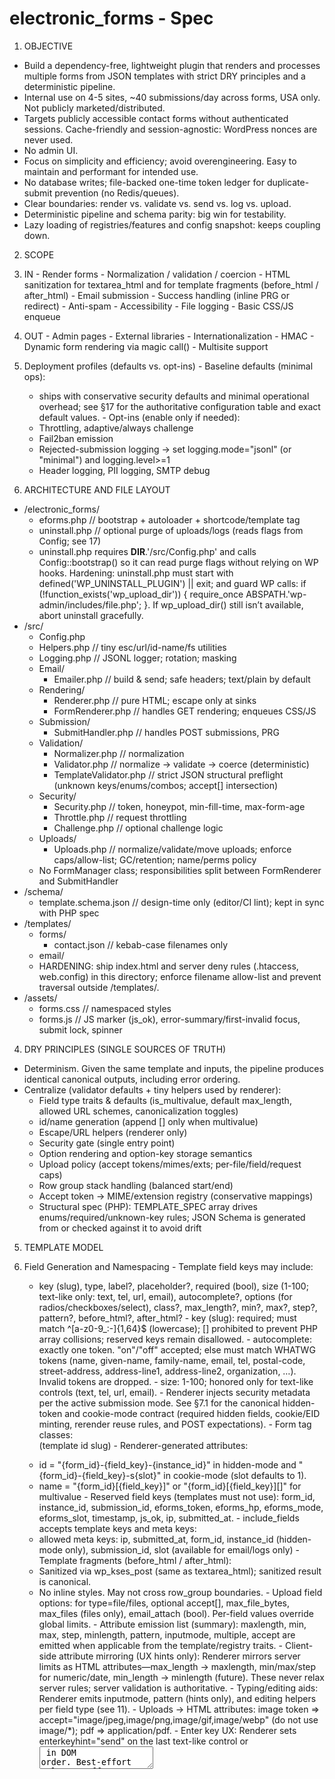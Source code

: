 electronic_forms - Spec
================================================================

1. OBJECTIVE
  - Build a dependency-free, lightweight plugin that renders and processes multiple forms from JSON templates with strict DRY principles and a deterministic pipeline.
  - Internal use on 4-5 sites, ~40 submissions/day across forms, USA only. Not publicly marketed/distributed.
  - Targets publicly accessible contact forms without authenticated sessions. Cache-friendly and session-agnostic: WordPress nonces are never used.
  - No admin UI.
  - Focus on simplicity and efficiency; avoid overengineering. Easy to maintain and performant for intended use.
  - No database writes; file-backed one-time token ledger for duplicate-submit prevention (no Redis/queues).
  - Clear boundaries: render vs. validate vs. send vs. log vs. upload.
  - Deterministic pipeline and schema parity: big win for testability.
  - Lazy loading of registries/features and config snapshot: keeps coupling down.

2. SCOPE
  1. IN
    - Render forms
    - Normalization / validation / coercion
    - HTML sanitization for textarea_html and for template fragments (before_html / after_html)
    - Email submission
    - Success handling (inline PRG or redirect)
    - Anti-spam
    - Accessibility
    - File logging
    - Basic CSS/JS enqueue
  2. OUT
    - Admin pages
    - External libraries
    - Internationalization
    - HMAC
    - Dynamic form rendering via magic call()
    - Multisite support
  3. Deployment profiles (defaults vs. opt-ins)
    - Baseline defaults (minimal ops):
      - ships with conservative security defaults and minimal operational overhead; see §17 for the authoritative configuration table and exact default values.
    - Opt-ins (enable only if needed):
      - Throttling, adaptive/always challenge
      - Fail2ban emission
      - Rejected-submission logging → set logging.mode="jsonl" (or "minimal") and logging.level>=1
      - Header logging, PII logging, SMTP debug

3. ARCHITECTURE AND FILE LAYOUT
  - /electronic_forms/
    - eforms.php        // bootstrap + autoloader + shortcode/template tag
    - uninstall.php     // optional purge of uploads/logs (reads flags from Config; see 17)
    - uninstall.php requires __DIR__.'/src/Config.php' and calls Config::bootstrap() so it can read purge flags without relying on WP hooks.
      Hardening: uninstall.php must start with defined('WP_UNINSTALL_PLUGIN') || exit; and guard WP calls:
      if (!function_exists('wp_upload_dir')) { require_once ABSPATH.'wp-admin/includes/file.php'; }.
      If wp_upload_dir() still isn’t available, abort uninstall gracefully.
  - /src/
    - Config.php
    - Helpers.php         // tiny esc/url/id-name/fs utilities
    - Logging.php         // JSONL logger; rotation; masking
    - Email/
      - Emailer.php         // build & send; safe headers; text/plain by default
    - Rendering/
      - Renderer.php       // pure HTML; escape only at sinks
      - FormRenderer.php    // handles GET rendering; enqueues CSS/JS
    - Submission/
      - SubmitHandler.php   // handles POST submissions, PRG
    - Validation/
      - Normalizer.php      // normalization
      - Validator.php       // normalize -> validate -> coerce (deterministic)
      - TemplateValidator.php  // strict JSON structural preflight (unknown keys/enums/combos; accept[] intersection)
    - Security/
      - Security.php        // token, honeypot, min-fill-time, max-form-age
      - Throttle.php        // request throttling
      - Challenge.php       // optional challenge logic
    - Uploads/
      - Uploads.php         // normalize/validate/move uploads; enforce caps/allow-list; GC/retention; name/perms policy
    - No FormManager class; responsibilities split between FormRenderer and SubmitHandler
  - /schema/
    - template.schema.json  // design-time only (editor/CI lint); kept in sync with PHP spec
  - /templates/
    - forms/
      - contact.json        // kebab-case filenames only
    - email/
    - HARDENING: ship index.html and server deny rules (.htaccess, web.config) in this directory; enforce filename allow-list and prevent traversal outside /templates/.
  - /assets/
    - forms.css     // namespaced styles
    - forms.js      // JS marker (js_ok), error-summary/first-invalid focus, submit lock, spinner

4. DRY PRINCIPLES (SINGLE SOURCES OF TRUTH)
  - Determinism. Given the same template and inputs, the pipeline produces identical canonical outputs, including error ordering.
  - Centralize (validator defaults + tiny helpers used by renderer):
    - Field type traits & defaults (is_multivalue, default max_length, allowed URL schemes, canonicalization toggles)
    - id/name generation (append [] only when multivalue)
    - Escape/URL helpers (renderer only)
    - Security gate (single entry point)
    - Option rendering and option-key storage semantics
    - Upload policy (accept tokens/mimes/exts; per-file/field/request caps)
    - Row group stack handling (balanced start/end)
    - Accept token -> MIME/extension registry (conservative mappings)
    - Structural spec (PHP): TEMPLATE_SPEC array drives enums/required/unknown-key rules; JSON Schema is generated from or checked against it to avoid drift

5. TEMPLATE MODEL
  1. Field Generation and Namespacing
    - Template field keys may include:
      - key (slug), type, label?, placeholder?, required (bool), size (1-100; text-like only: text, tel, url, email), autocomplete?, options (for radios/checkboxes/select), class?, max_length?, min?, max?, step?, pattern?, before_html?, after_html?
    - key (slug): required; must match ^[a-z0-9_:-]{1,64}$ (lowercase); [] prohibited to prevent PHP array collisions; reserved keys remain disallowed.
    - autocomplete: exactly one token. "on"/"off" accepted; else must match WHATWG tokens (name, given-name, family-name, email, tel, postal-code, street-address, address-line1, address-line2, organization, …). Invalid tokens are dropped.
    - size: 1-100; honored only for text-like controls (text, tel, url, email).
    - Renderer injects security metadata per the active submission mode. See §7.1 for the canonical hidden-token and cookie-mode contract (required hidden fields, cookie/EID minting, rerender reuse rules, and POST expectations).
    - Form tag classes: <form class="eforms-form eforms-form-{form_id}"> (template id slug)
    - Renderer-generated attributes:
      - id = "{form_id}-{field_key}-{instance_id}" in hidden-mode and "{form_id}-{field_key}-s{slot}" in cookie-mode (slot defaults to 1).
      - name = "{form_id}[{field_key}]" or "{form_id}[{field_key}][]" for multivalue
    - Reserved field keys (templates must not use): form_id, instance_id, submission_id, eforms_token, eforms_hp, eforms_mode, eforms_slot, timestamp, js_ok, ip, submitted_at.
    - include_fields accepts template keys and meta keys:
      - allowed meta keys: ip, submitted_at, form_id, instance_id (hidden-mode only), submission_id, slot (available for email/logs only)
    - Template fragments (before_html / after_html):
      - Sanitized via wp_kses_post (same as textarea_html); sanitized result is canonical.
      - No inline styles. May not cross row_group boundaries.
    - Upload field options: for type=file/files, optional accept[], max_file_bytes, max_files (files only), email_attach (bool). Per-field values override global limits.
    - Attribute emission list (summary): maxlength, min, max, step, minlength, pattern, inputmode, multiple, accept are emitted when applicable from the template/registry traits.
    - Client-side attribute mirroring (UX hints only): Renderer mirrors server limits as HTML attributes—max_length -> maxlength, min/max/step for numeric/date, min_length -> minlength (future). These never relax server rules; server validation is authoritative.
    - Typing/editing aids: Renderer emits inputmode, pattern (hints only), and editing helpers per field type (see 11).
    - Uploads -> HTML attributes: image token => accept="image/jpeg,image/png,image/gif,image/webp" (do not use image/*); pdf => application/pdf.
    - Enter key UX: Renderer sets enterkeyhint="send" on the last text-like control or <textarea> in DOM order. Best-effort only; no effect on validation/submission flow. The required attribute is driven strictly by template required: true|false.

  2. Row Groups (Structured Wrappers)
    - pseudo-field: type=row_group with { mode:"start"|"end", tag:"div"|"section" (default div), class:"..." }
    - no key; no data; supports nesting
    - renderer adds a base wrapper class (e.g., "eforms-row") to each row_group element.
    - Dangling opens auto-closed at form end to keep DOM valid; emit one _global config error EFORMS_ERR_ROW_GROUP_UNBALANCED. A stray "end" with an empty stack is ignored and logged.
    - row_group pseudo-fields do not count toward validation.max_fields_per_form.
    - Row-group objects must omit key and allow only {type, mode, tag, class}; enforce additionalProperties:false.
    - Mis-balance reporting: if the row_group stack is mis-balanced at form end, emit a single _global config error (do not duplicate per-field errors).

  3. Template JSON
    - Location: /templates/forms/
    - Filename allow-list: /^[a-z0-9-]+\.json$/
    - Design-time schema pointer (optional but recommended): use a stable web URL to the schema in your repo (e.g., "${SCHEMA_URL}/template.schema.json") or a local absolute path. Avoid hard-coded /wp-content/plugins/... paths.
    - Minimal shape:
      - id (slug), version (string), title (string)
      - success { mode:"inline"|"redirect", redirect_url?, message? }
      - email { to, subject, email_template ("foo" -> templates/email/foo.*), include_fields[], display_format_tel? }
        - display_format_tel enum: "xxx-xxx-xxxx" (default), "(xxx) xxx-xxxx", "xxx.xxx.xxxx" (any other value falls back to default at runtime)
      - fields[] of field objects (see 5.1)
      - submit_button_text (string)
      - rules[] of bounded JSON rules (see 10)

  4. Options Shape
    - options = [{ key, label, disabled? }, ...]
    - stored value = option key; label is for rendering only
    - Validation rule: if options[i].disabled === true, that option key may not be submitted; selecting it is a validation error.

  5. Versioning & Cache Keys
    - prefer explicit version; fallback to filemtime()

  6. Validation (Design-time vs Runtime)
    - Runtime in PHP, 2 phases:
      - (0) Structural preflight by TemplateValidator
      - (1) Normalize -> Validate -> Coerce by Validator
    - /schema/template.schema.json is CI/docs only; ensure parity with TEMPLATE_SPEC
    - If JSON is malformed or missing keys, fail gracefully with a clear "Form configuration error" (no white-screen).
    - Unknown rule values are rejected by the PHP validator.
    - For file/files: accept[] ∩ global allow-list must be non-empty; else EFORMS_ERR_ACCEPT_EMPTY.
    - CI MUST validate /templates/forms/*.json against /schema/template.schema.json and assert parity with the PHP TEMPLATE_SPEC.
    - Enforce email.display_format_tel enum; unknown values are dropped at runtime but flagged in preflight.

  7. TemplateContext (internal)
    - TemplateValidator returns a normalized TemplateContext consumed by Renderer, Validator, and Security.
    - Keys include: has_uploads (bool), descriptors[] (resolved field descriptors), version, id, email, success, rules, fields (normalized copies), max_input_vars_estimate (advisory).
    - Type Descriptors & Handler Resolution
      - TEMPLATE_SPEC provides type descriptors. Each descriptor bundles:
        {
          type: string,
          is_multivalue: bool,
          html: { tag:"input|textarea|select", type?, multiple?, inputmode?, pattern?, attrs_mirror:[...] },
          validate: { required?, pattern?, range?, canonicalize? },
          handlers: {
            validator_id: string,   // e.g., "email"
            normalizer_id: string,  // e.g., "email"
            renderer_id: string     // e.g., "email"
          },
          constants: { ... },       // per-type constants mirrored to DOM (e.g., spellcheck=false)
          alias_of?: string         // explicit alias target type name when applicable
        }
      - Handler IDs are short tokens scoped to each registry (e.g., "email", "text"). IDs are resolved to callables once during preflight via per-class private registries (see §6).
      - Resolution is fail-fast: unknown IDs throw a deterministic RuntimeException including {type, id, registry, spec_path}. CI surfaces exact descriptor failures.
      - Alias hygiene: when alias_of is present, assert the alias shares handler IDs with its target; traits may differ. CI enforces alias invariants.

    - Resolved-descriptor cache (per request)
      - For each field (template key + type), precompute a resolved descriptor:
        {
          key, type, is_multivalue,
          name_tpl: "{form_id}[{key}]" | "{form_id}[{key}][]",
          id_prefix: "{form_id}-{key}-",
          html, validate, constants,
          attr_mirror: [...],
          handlers: { v: callable, n: callable, r: callable }
        }
      - Treat resolved descriptors as immutable after preflight and reuse in both Renderer and Validator (no re-merge on POST). Zero string lookups in hot paths; perfect determinism.

6. CENTRAL REGISTRIES (INTERNAL ONLY)
  - Static registries (no public filters): field_types, validators, normalizers/coercers, renderers.
  - Registries are private to each owning class and exposed only through resolve() helpers.
    - Example:
      - Validator: private const HANDLERS = ['email' => [self::class,'validateEmail'], ...]
      - Normalizer: private const HANDLERS = ['scalar' => [self::class,'normalizeScalar'], ...]
      - Renderer: private const HANDLERS = ['text' => [self::class,'emitInput'], 'textarea' => [...], ...]
      - public static function resolve(string $id): callable { if (!isset(self::HANDLERS[$id])) throw RuntimeException(...); return self::HANDLERS[$id]; }
  - Uploads registry settings: token->mime/ext expansions; image sanity; caps
  - Accept token map (canonical, conservative). For v1 parity, only tokens are image and pdf; do not add unless explicitly required.
  - Upload registry loads on demand when a template with file/files is rendered or posted.
  - Structural registry (TEMPLATE_SPEC) defines allowed keys, required combos, enums (implements additionalProperties:false).
  - Escaping map (per sink) to be used consistently:
    - HTML text -> esc_html
    - HTML attribute -> esc_attr
    - Textarea -> esc_textarea
    - URL (render) -> esc_url
    - URL (storage/transport) -> esc_url_raw
    - JSON/logs -> wp_json_encode
  - Challenge and Throttle modules are loaded only when needed. Initialize the challenge module when (a) challenge.mode != "off", or (b) security.cookie_missing_policy == "challenge", or (c) a POST sets Security::token_validate().require_challenge === true. No classes, hooks, or assets are registered otherwise.

7. SECURITY
  1. Submission Protection for Public Forms (hidden vs cookie)
    - Mode selection stays server-owned: `[eform id=\"slug\" cacheable=\"false\"]` (default) renders in hidden-token mode; `cacheable=\"true\"` renders in cookie mode. All markup carries `eforms_mode`, and the renderer never gives the client a way to pick its own mode.
    - Canonical pipeline (render → persist → POST → rerender) shared by renderer, submit handler, and QA:
      1. **Render (GET)**
         - Both modes inject `form_id`, `eforms_mode`, the fixed honeypot `eforms_hp`, and the static hidden `js_ok`. Responses include CSS/JS enqueueing decisions and caching headers per §19.
         - Hidden-mode additionally emits a CSPRNG `instance_id` (16–24 bytes → base64url → `^[A-Za-z0-9_-]{22,32}$`), a `timestamp` snapshot, and `<input type=\"hidden\" name=\"eforms_token\" value=\"…\">` where the raw UUID matches `/^[0-9a-f]{8}-(?:[0-9a-f]{4}-){3}[0-9a-f]{12}$/i/`. The renderer persists that raw token server-side and must reuse the exact `{token, instance_id, timestamp}` trio on every error rerender until a new token is minted. Hidden responses send `Cache-Control: private, no-store`.
         - Cookie-mode renders remain deterministic: they omit `instance_id`, timestamps, and hidden tokens. Multi-instance pages MAY emit a deterministic integer `eforms_slot` (default `1`; slots require a configured allow-list). When slots are configured, each instance emits its own deterministic 1×1 `<img src="/eforms/prime?f={form_id}&s={slot}" aria-hidden="true" alt="" width="1" height="1">` probe; slotless forms continue to send a single `/eforms/prime?f={form_id}` beacon and MUST NOT append `s`. The pixel keeps screen readers from announcing it and layout engines honor the fixed size while `/eforms/prime` returns `204` with `Cache-Control: no-store`. It mints `Set-Cookie: eforms_eid_{form_id}=i-<UUIDv4>; HttpOnly; SameSite=Lax; Path=/; Max-Age=security.token_ttl_seconds; [Secure on HTTPS]` only when the request either lacks a matching cookie or presents one that is expired. When the cookie remains valid, `/eforms/prime` omits `Set-Cookie` and only updates the minted record (unioning the slot into `slots_allowed`). Cookie values must match `/^i-[0-9a-f]{8}-(?:[0-9a-f]{4}-){3}[0-9a-f]{12}$/i/`. Hidden renders (and unknown IDs) still return 204 but without `Set-Cookie`.
      2. **Persisted records (sole authority for mode + freshness)**
         - Hidden-mode GETs create `${uploads.dir}/eforms-private/tokens/{h2}/{sha256(token)}.json` with `{ mode:\"hidden\", form_id:\"…\", issued_at:<ts>, expires:<ts> }`. The filename already contains the SHA-256; no duplicate value is stored in the JSON.
         - Cookie-mode minting via `/eforms/prime` writes `${uploads.dir}/eforms-private/eid_minted/{form_id}/{h2}/{eid}.json` (no colons) holding `{ mode:\"cookie\", form_id:\"…\", eid:\"i-<UUIDv4>\", issued_at:<ts>, expires:<ts>, slots_allowed:[...], slot:null|int }`. `/eforms/prime` persists the provided `s` query parameter as `slot` (null when omitted) and appends it to `slots_allowed` idempotently (skip the push when `slot` is null). Slotless deployments MUST NOT emit an `s` parameter so the minted record stays `{ slot:null, slots_allowed:[] }`. CI enforces `expires - issued_at == security.token_ttl_seconds` for the minted JSON payload.
         - Sanity regexes (`/^[0-9a-f]{8}-(?:[0-9a-f]{4}-){3}[0-9a-f]{12}$/i/` for hidden tokens, `/^i-[0-9a-f]{8}-(?:[0-9a-f]{4}-){3}[0-9a-f]{12}$/i/` for cookie EIDs) run before disk access to weed out obvious forgeries but never determine the mode. SubmitHandler always loads the persisted record before any ledger I/O; missing/expired/mismatched records trigger `EFORMS_ERR_TOKEN`.
      3. **POST `/eforms/submit`**
        - HTTP contract: Requests MUST use HTTP POST with `Content-Type: application/x-www-form-urlencoded` (any charset) or `multipart/form-data` only. Other methods receive 405 and other media types receive 415; payload caps remain governed by §7.5.
         - After the CSRF/origin gate (§7.4) and method/type checks (§7.5), hidden-mode POSTs must supply `eforms_token` matching the hidden regex. The handler hashes it, loads the hidden record, enforces `{mode:\"hidden\", form_id}` parity, and applies the TTL. Missing/invalid tokens obey `security.submission_token.required` (true → hard fail; false → soft signal) and cookies are ignored.
         - Cookie-mode POSTs omit `eforms_token` and instead read `eforms_eid_{form_id}`. The cookie must match the EID regex before the minted record is consulted. The record must still say `{mode:\"cookie\"}` with the same `{form_id, eid}` and be unexpired; absent cookies route through `security.cookie_missing_policy` (`off`/`soft`/`hard`/`challenge`). Posting a hidden token when the record says cookie (or vice versa) is treated as tampering.
         - Slot enforcement (cookie mode only): parse `eforms_slot` as an integer (default `1`); require it to appear in `security.cookie_mode_slots_allowed` when configured and to match the minted record. Slotless minted records expect `slot:null` with an empty `slots_allowed` and reject any posted slot, whereas bound records require the POSTed slot to appear in `slots_allowed` (and equal the canonical `slot` when present). A mismatch hard-fails with `EFORMS_ERR_TOKEN`. The resulting `submission_id` becomes `${eid}` or `${eid}__slot{slot}` (double underscore keeps filenames Windows-safe).
        - Duplicate suppression uses `${uploads.dir}/eforms-private/ledger/{form_id}/{h2}/{submission_id}.used`. Reserve the sentinel via an exclusive-create call (`fopen('xb')` or equivalent) with 0700 directory / 0600 file perms immediately before side effects (email send, file finalize). Hidden tokens and cookie EIDs (with optional `__slot{n}` suffix) must resolve to colon-free `submission_id` values in both modes to keep filenames portable. Treat `EEXIST` as a duplicate submission; any other filesystem failure while reserving the sentinel also counts as a duplicate and must emit an `EFORMS_LEDGER_IO` log entry for ops review. Honeypot short-circuits burn the same ledger entry.
         - Validation exposes `{ mode:\"hidden\"|\"cookie\", submission_id:\"…\", slot?:int, token_ok:bool, hard_fail:bool, soft_signal:0|1, require_challenge:bool }`. Hidden mode reports the raw token; cookie mode reports the EID (plus slot suffix). Renderer and downstream components (logging, throttling, success tickets) consume this structure.
      4. **Rerender and rotation rules**
         - The mode chosen on the initial render never changes mid-flow. Hidden-mode errors must reuse the original `{token, instance_id, timestamp}`; a new token is minted only after a successful ledger reservation (or when explicitly cleared following fatal errors). Cookie-mode rerenders reuse the minted `{eid, slot}` pair until expiry or success; `/eforms/prime` is the only minting path and no mid-flow rotation occurs.
         - Hard failures present `EFORMS_ERR_TOKEN` (“This form was already submitted or has expired - please reload the page.”). Soft paths retain the same authoritative records so repeated attempts stay deterministic.


  2. Honeypot
    - Runs after CSRF gate; never overrides a CSRF hard fail.
    - Stealth logging: JSONL { code:"EFORMS_ERR_HONEYPOT", severity:"warning", meta:{ stealth:true } }, header X-EForms-Stealth: 1. Do not emit "success" info log.
    - Field: eforms_hp (fixed POST name). Hidden-mode ids incorporate the per-instance suffix; cookie-mode ids are deterministic `"{form_id}-hp-s{slot}"`. Must be empty. Submitted value discarded and never logged.
    - Config: security.honeypot_response: "hard_fail" | "stealth_success" (default stealth_success).
    - Common behavior: treat as spam-certain; short-circuit before validation/coercion/email; delete temp uploads; record throttle signal; attempt ledger reservation to burn the ledger entry for that `submission_id`; no cookie rotation occurs.
    - "stealth_success": mimic success UX (inline PRG cookie + 303, or redirect); do not count as real successes (log stealth:true).
    - "hard_fail": re-render with generic global error (HTTP 200); no field-level hints.

  3. Timing Checks
    - min_fill_time default 4s (soft; configurable). Hidden-mode measures from the original hidden timestamp (reused on re-render). Cookie-mode measures from the minted record’s `issued_at` (prime pixel time) and ignores client timestamps entirely.
    - Max form age:
      - Cookie mode: enforce via minted record `expires`. Expired → treat as missing cookie and apply `security.cookie_missing_policy`.
      - Hidden-mode: posted timestamp is best-effort; over `security.max_form_age_seconds` → +1 soft (never hard on age alone).
    - js_ok flips to "1" on DOM Ready (soft unless `security.js_hard_mode=true`, then HARD FAIL). Cookie-mode markup keeps the field static; only the value toggles via JS.

  4. Headers (Origin policy)
    - Normalize + truncate UA to printable chars; cap length security.ua_maxlen.
    - Origin check: normalize to scheme+host+effective port (80/443 normalized; non-default ports significant). origin_state = same | cross | unknown | missing.
    - Policy (security.origin_mode): off (no signal), soft (default), hard (hard fail on cross/unknown; missing depends on origin_missing_hard).
    - Log only origin_state (no Referrer). Referrer is not consulted.
    - Security::origin_evaluate() returns {state, hard_fail, soft_signal}.
    - Operational guidance: Only enable origin_mode=hard + origin_missing_hard=true after validating your environment (some older agents omit Origin). Provide a tiny WP-CLI smoke test that POSTs without Origin to verify behavior.

  5. POST Size Cap (authoritative)
    - Applies after Type gate:
      - AppCap = security.max_post_bytes
      - IniPost = Helpers::bytes_from_ini(ini_get('post_max_size'))
      - IniUpload = Helpers::bytes_from_ini(ini_get('upload_max_filesize'))
    - RuntimeCap:
      - uploads.enable=false or urlencoded → min(AppCap, IniPost)
      - uploads.enable=true and multipart/form-data → min(AppCap, IniPost, IniUpload)
      - Enforce also uploads.total_request_bytes + per-file/field/max_files caps.
    - Guards:
      - If CONTENT_LENGTH present and > RuntimeCap → early abort with generic message (before reading body).
      - When CONTENT_LENGTH missing/inaccurate, rely on PHP INI limits and post-facto aggregate checks.
      - uploads.enable=false → never factor any uploads.* values into RuntimeCap.
    - Hidden-mode checks:
      - Valid hidden token + matching record → PASS; ledger reservation burns token on first success.
      - Wrong form_id in hidden record or POST payload → HARD FAIL (tampering path).
      - Missing/expired hidden record → HARD FAIL when `security.submission_token.required=true`; SOFT signal when false.
      - Reused hidden token after ledger sentinel exists → HARD FAIL with `EFORMS_ERR_TOKEN`.
    - Cookie-mode checks:
      - Valid minted record + cookie → PASS; ledger burns `eid` (+slot when enabled).
      - Missing minted record for posted `eid` (stale cache) → HARD FAIL.
      - Cookie present but form_id mismatch in record → HARD FAIL.
      - Hidden token posted while minted record says cookie → HARD FAIL (tampering).
      - Slot posted outside allow-list → HARD FAIL on `EFORMS_ERR_TOKEN`.
    - Honeypot checks:
      - Empty honeypot + valid submission → PASS.
      - Honeypot filled with `security.honeypot_response="stealth_success"` → mimic success UX, log stealth=true, burn ledger.
      - Honeypot filled with `security.honeypot_response="hard_fail"` → HARD FAIL with generic error, no success log.
    - Success handshake checks:
      - Valid success ticket + matching cookie → PASS; banner renders once and clears cookie/query.
      - Missing success ticket (cookie only) → suppress banner; log soft signal.
      - Success ticket re-use after verifier burn → HARD FAIL / no banner.
    - Determinism checks:
      - Hidden-mode error rerender reuses original `instance_id`, `timestamp`, and hidden token.
      - Cookie-mode rerender emits identical markup (no new randomness) and reuses the minted `eid` and slot.
      - Renderer id/name attributes stable per descriptor; attr mirror parity holds.
  6. Test/QA Matrix (v4.4 mandatory)
    - Hidden-mode checks:
      - Omit or alter the hidden token with `security.submission_token.required=true` → reject with `EFORMS_ERR_TOKEN` hard fail.
      - Expire or delete the hidden record with `security.submission_token.required=false` → accept submission path but emit a soft signal (no `EFORMS_ERR_TOKEN`).
      - Replay a burned hidden token after ledger reservation exists → hard fail on `EFORMS_ERR_TOKEN`.
    - Cookie-mode checks:
      - Submit with no minted record on disk → hard fail on `EFORMS_ERR_TOKEN`.
      - Present mismatched `form_id`/`eid` metadata or mix in a hidden token → hard fail on `EFORMS_ERR_TOKEN`.
      - Drop the cookie and rely on `security.cookie_missing_policy="soft"` → continue submission flow and log the soft signal; `"hard"` or `"challenge"` must block (hard fail) per policy.
      - Post a slot outside `cookie_mode_slots_allowed` → hard fail on `EFORMS_ERR_TOKEN`.
    - Honeypot checks:
      - Fill `eforms_hp` with `security.honeypot_response="stealth_success"` → mimic success UX, burn the ledger entry, and log `stealth:true` (treated as soft fail for QA).
      - Fill `eforms_hp` with `security.honeypot_response="hard_fail"` → hard fail with the generic global error.
    - Success-ticket checks:
      - Valid ticket + matching cookie → banner renders once, clears state (pass condition).
      - Missing ticket while cookie present → suppress banner and log soft signal.
      - Replay ticket after verifier burns it → hard fail / no banner.
    - Determinism checks:
      - Hidden-mode rerender after validation errors reuses the original `instance_id`, `timestamp`, and hidden token (diff → hard fail).
      - Cookie-mode rerender emits identical markup and reuses the minted `eid` and slot (diff → hard fail).
    - TTL-alignment checks:
      - Minted record JSON stores `expires - issued_at == security.token_ttl_seconds`; drift → hard fail in CI.
      - Hidden record JSON stores `expires - issued_at == security.token_ttl_seconds`; drift → hard fail in CI.
      - Success ticket expiry respects `security.success_ticket_ttl_seconds` and cleans up on expiry; drift → hard fail in CI.

  7. Spam Decision
    - Hard checks first: honeypot_empty and token/Origin hard fails (and hard throttle). Any hard fail stops processing.
    - Soft signals (+1 each unless policy says otherwise): min_fill_ok=false; js_ok!="1" (unless js_hard_mode=true → hard); missing UA; age_ok=false (hidden-token mode advisory); origin_soft_signal; token soft; throttle over-limit soft.
    - cookie_missing_policy='challenge' and verification success clears soft signals (does not override hard failures).
    - Decision: soft_fail_count >= spam.soft_fail_threshold → spam-fail; ==1 → deliver as suspect; ==0 → deliver normal.
    - Accessibility note: js_hard_mode=true blocks non-JS users; keep opt-in.

  8. Redirect Safety
    - wp_safe_redirect; same-origin only (scheme/host/port).

  9. Suspect Handling
    - add headers: X-EForms-Soft-Fails, X-EForms-Suspect; subject tag (configurable)

 10. Throttling (optional; file-based)
    - As previously specified: fixed 60s window, small JSON file, flock; soft over-limit adds +1; hard over-limit = HARD FAIL.
    - Key derivation respects privacy.ip_mode; storage path ${uploads.dir}/throttle/{h2}/{key}.json; GC files >2 days old.

  11. Adaptive challenge (optional; Turnstile preferred)
    - Modes: off | auto (require when soft_fail_count>=1) | always
    - Providers: turnstile | hcaptcha | recaptcha v2. Verify via WP HTTP API (short timeouts). Unconfigured required challenge adds +1 soft and logs EFORMS_CHALLENGE_UNCONFIGURED.
    - Render only on POST re-render when required (or always); never on initial GET unless §7.1 requires challenge.
    - Turnstile → cf-turnstile-response; hCaptcha → h-captcha-response; reCAPTCHA v2 → g-recaptcha-response.

8. VALIDATION & SANITIZATION PIPELINE (DETERMINISTIC)
  0. Structural preflight (stop on error; no field processing)
    - Unknown keys rejected at every level (root/email/success/field/rule).
    - fields[].key must be unique; duplicates → EFORMS_ERR_SCHEMA_DUP_KEY.
    - Enum enforcement (field.type, rule.rule, row_group.mode, row_group.tag).
    - Conditional requirements (redirect mode requires redirect_url; files must have max_files>=1 if present; row_group must omit key).
    - accept[] ∩ global allow-list must be non-empty; else EFORMS_ERR_ACCEPT_EMPTY.
    - Row-group object shape must match spec; mis-shapes → EFORMS_ERR_SCHEMA_OBJECT.
    - Handler resolution: resolve all handler IDs to callables; unknown → deterministic RuntimeException (caught → config error).

  1. Security gate (hard/soft signals; stop on hard failure)

  2. Normalize (lossless)
    - Apply wp_unslash and trim; Helpers::nfc for Unicode NFC (no-op without intl).
    - Flatten $_FILES; shape items as { tmp_name, original_name, size, error, original_name_safe }.
    - Treat UPLOAD_ERR_NO_FILE or empty original_name as "no value".
    - Scalar vs array:
      - Do not reject here. If a single-value field received an array, retain array for Validate to reject deterministically.
    - No rejection allowed in Normalize.

  3. Validate (authoritative; may reject)
    - Check required, length/pattern/range, allow-lists, cross-field rules (see §10).
    - Options: reject when a disabled option key is submitted.
    - Uploads:
      - Enforce per-file, per-field, per-request caps; count cap for files.
      - MIME/ext/finfo agreement required. finfo=false/unknown → reject EFORMS_ERR_UPLOAD_TYPE.
      - application/octet-stream allowed only when finfo and extension agree and accept-token permits.
      - Optional image sanity via getimagesize.
      - No SVG; no macro-enabled Office formats.
      - Reject arrays on single-file fields.
      - Only evaluate fields declared in template; ignore extraneous POST keys but still reject arrays where a scalar is expected.
    - Client validation (when enabled) is advisory; server runs always.

  4. Coerce (post-validate, canonicalization only)
    - Lowercase email domain; NANP canonicalization for tel_us; whitespace collapse when enabled.
    - Defer file moves until global success; move to private dir; perms 0600/0700; stored name hashed; compute sha256.

  5. Use canonical values only (email/logs)

  6. Escape at sinks only (per map in §6)

9. SPECIAL CASE: HTML-BEARING FIELDS
  - textarea_html and template fragments (before_html / after_html)
  - textarea_html: size bound via validation.textarea_html_max_bytes (default 32768 bytes)
  - Sanitize with wp_kses_post; sanitized result is canonical; escape per sink.
  - textarea_html: post-sanitize bound – after wp_kses_post, re-check canonical size; if > max, fail with EFORMS_ERR_HTML_TOO_LARGE (no auto-truncate).

  10. CROSS-FIELD RULES (BOUNDED SET)
    - Supported:
      `target` identifies the field that will receive an error when the rule triggers. The `field` or `fields` entries list the field(s) inspected to determine whether the rule triggers.
      - required_if: { "rule":"required_if", "target":"state", "field":"country", "equals":"US" } (state required when country is US)
      - required_if_any: { "rule":"required_if_any", "target":"discount_code", "fields":["customer_type","membership"], "equals_any":["partner","gold"] } (discount_code required if any field matches)
      - required_unless: { "rule":"required_unless", "target":"email", "field":"phone", "equals":"provided" } (email required unless phone is provided)
      - matches: { "rule":"matches", "target":"confirm_password", "field":"password" } (confirm_password must match password)
      - one_of: { "rule":"one_of", "fields":["email","phone","fax"] } (at least one contact method is required)
      - mutually_exclusive: { "rule":"mutually_exclusive", "fields":["credit_card","paypal"] } (cannot provide both payment methods)
    - Deterministic evaluation order: top-to-bottom
  - additionalProperties:false per rule object
  - Multiple violations reported together

11. BUILT-IN FIELD TYPES (DEFAULTS; US-FOCUSED)
  - Spec::descriptorFor($type) exposes a descriptor for each field type:
    - is_multivalue: bool
    - html { tag:"input|textarea|select", type?, multiple?, inputmode?, pattern?, attrs_mirror:[ maxlength?, minlength?, min?, max?, step? ] }
    - validate { required?, pattern?, range?, canonicalize? }
    - handlers { validator_id, normalizer_id, renderer_id }   // short tokens, e.g., "email"
    - constants { ... }    // e.g., email: spellcheck=false, autocapitalize=off
    - alias_of?  // explicit alias target if applicable
  - name / first_name / last_name: aliases of text; trim internal multiples; default autocomplete accordingly.
  - text: length/charset/regex
  - textarea: length/charset/regex
  - textarea_html: see §9; mirror maxlength/minlength when provided.
  - email: type="email", inputmode="email", spellcheck="false", autocapitalize="off"; mirror maxlength/minlength.
  - url: wp_http_validate_url + allowed schemes (http, https). type="url", spellcheck="false", autocapitalize="off".
  - tel_us: NANP; digits-only canonical 10 digits; optional +1 stripped; no extensions. type="tel", inputmode="tel"; mirror maxlength.
  - tel (generic): freeform; trimmed.
  - number / range: native input types; inputmode="decimal"; mirror min/max/step exactly as validated server-side.
  - select / radio: store option key
  - checkbox: single -> bool; group -> array of keys
  - zip_us: type="text", inputmode="numeric", pattern="\\d{5}" (hint only); always set maxlength=5; server enforces ^\d{5}$.
  - zip (generic): freeform
  - file: single upload. Accept tokens map:
    - image → image/jpeg,image/png,image/gif,image/webp
    - pdf   → application/pdf
  - files: multiple upload with max_files; same explicit lists; email attachment policy unchanged (§14).
  - date: mirror min/max and step when provided.
  - For each field, the HTML attributes emitted (inputmode, pattern, multiple, accept, etc.) must match attr_mirror derived from the resolved descriptor.
  - Resolved descriptor cache per request:
    - Include name_tpl and id_prefix to avoid recomputing; reuse in Renderer + Validator.

12. ACCESSIBILITY (A11Y)
  1. Labels
    - Always render a <label> for each control; if missing, derive Title Case label and mark visually hidden
    - label@for matches control id; control id unique
  2. Required Fields
    - Native controls: use native required only (no aria-required)
    - Custom widgets: aria-required="true"
    - Show a visual indicator (e.g., "*")
  3. Grouped Controls
    - radio/checkbox groups wrapped in <fieldset> with <legend>
    - Error summary links target the fieldset/legend (or first control); use aria-describedby to include error id
  4. Error Summary (top)
    - role="alert" container appears after submit when errors exist; list links to invalid controls; forms.js focuses summary (tabindex="-1") once, then first invalid control
    - Do not use role="alert" on each field; if live updates are needed, use aria-live="polite" or role="status"
  5. Per-field Errors
    - <span id="error-{field_id}" class="eforms-error">...</span>
    - when invalid: aria-invalid="true"; aria-describedby includes error id
  6. Focus Behavior
    - forms.js focuses first invalid after submission
    - Do not set multiple autofocus attributes.
  7. File Inputs
    - follow same patterns as native inputs

13. SUCCESS BEHAVIOR (PRG)
  - inline: PRG (303) to same URL with `eforms_success={form_id}`. Renderer shows success only in the first instance in source order when multiple same-ID instances exist; suppress in subsequent instances.
  - redirect: `wp_safe_redirect(redirect_url, 303)`; no flag on destination. Cookie-mode deployments SHOULD prefer `success.mode="redirect"` pointing at a non-cached endpoint per v4.4 guidance.
  - Fallback UX: when a redirect target is impossible (e.g., static cached page without a non-cached handoff), continue to use inline success on cached pages as the graceful fallback.
  - PRG status: fixed at 303.
  - Caching: do not disable page caching globally. Only vary/bypass for (a) the short-lived success cookie `eforms_s_{form_id}` and (b) requests containing `eforms_*` query args.
  - Success responses MUST send: `Cache-Control: private, no-store, max-age=0` and SHOULD include `Vary: Cookie` scoped to `eforms_s_{form_id}`.
  - Any request containing `eforms_*` query args MUST send: `Cache-Control: private, no-store, max-age=0`.
  - Namespace internal query args with `eforms_*`.
  - `success.message` is treated as plain text and escaped.
  - Anti-spoofing (inline mode only):
    1. On successful POST, create a one-time success ticket `${uploads.dir}/eforms-private/success/{form_id}/{h2}/{submission_id}.json` (short TTL, e.g., 5 minutes) containing `{ form_id, submission_id, issued_at }`. `submission_id` matches the ledger naming scheme (e.g., `eid__slot2` when slots are enabled) so the ticket filenames remain colon-free and Windows-compatible. Set `eforms_s_{form_id}={submission_id}` (`SameSite=Lax`, HttpOnly=false, `Secure` on HTTPS, `Path`=current request path, `Max-Age≈300`).
    2. Redirect with `?eforms_success={form_id}`.
    3. Cached page loads a lightweight verifier that calls `/eforms/success-verify?f={form_id}&s={submission_id}` (`Cache-Control: no-store`). Render the success banner only when both the query flag and verifier response succeed. A successful verifier response MUST immediately invalidate the ticket so any subsequent verify call for the same `{form_id, submission_id}` pair returns false. Then clear the cookie and strip the query parameter. This prevents replaying old cookie/query combinations on cached pages.
  - Inline success MUST NOT rely solely on a bare `eforms_s_{form_id}=1` cookie; always pair it with the ticket verifier to prevent spoofing. Logs and downstream consumers MUST treat `submission_id` values as colon-free strings and rely on the separate `slot` metadata when disambiguating multi-instance submissions.

14. EMAIL DELIVERY
  - DMARC alignment: From: no-reply@{site_domain}
  - From precedence: if email.from_address is a valid same-domain address, use it; otherwise default to no-reply@{site_domain}. Always keep From: on site domain.
  - email.envelope_sender optional (same-domain recommended) → PHPMailer->Sender
  - From domain: parse_url(home_url()).host (lowercase; strip www)
  - default content type: text/plain; HTML emails only if email.html=true
  - subjects/headers: sanitize CR/LF; collapse control chars; truncate Subject/From Name to ≤255 bytes (UTF-8 safe) before assembly. Never accept raw user header input.
  - Reject arrays where a scalar is expected in headers/subject fields.
  - Reply-To from a validated email field (email.reply_to_field).
  - deliverability: recommend SMTP with SPF/DKIM/DMARC
  - template tokens: {{field.key}}, {{submitted_at}}, {{ip}}, {{form_id}}
  - If an upload field key appears in include_fields, render value as comma-separated list of original_name_safe in the email body (attachments separate).
  - attachments: only for fields with email_attach=true; enforce uploads.max_email_bytes and email.upload_max_attachments; summarize overflow in body before send.
  - Enforce size/count before PHPMailer->send() to avoid SMTP 552.
  - Staging safety: email.disable_send; or email.staging_redirect_to (string|array) to override all recipients; add X-EForms-Env: staging; prefix subject [STAGING]. CI should assert production configs do not enable these.
  - optional DKIM via PHPMailer when email.dkim.* set; if incomplete/invalid, proceed without DKIM and log a warning.
  - PHPMailer debug enabled only when email.debug.enable=true and logging.level>=1; capture via Debugoutput; strip CR/LF; redact secrets; redact full emails when logging.pii=false; truncate to email.debug.max_bytes.
  - SMTP Timeout from email.smtp.timeout_seconds; transient failures retry up to email.smtp.max_retries with email.smtp.retry_backoff_seconds backoff.
  - Hooks: register wp_mail_failed (log reason) and phpmailer_init (apply DKIM/debug).
  - email.policy:
    - strict: RFC-compliant parsing; trim; single @; reject otherwise.
    - autocorrect: do strict parsing, then trim/collapse spaces, lowercase domain, normalize common domain typos in display only (.con→.com, .c0m→.com); canonical stays strict; log [corrected] note when applied.
  - display_format_tel tokens: "xxx-xxx-xxxx" (default), "(xxx) xxx-xxxx", "xxx.xxx.xxxx" (affects email display only).

15. LOGGING
  - Mode selects destination; level selects severities; pii/headers select detail; rotation keeps files sane.
  - logging.mode: "jsonl" | "minimal" | "off" (authoritative)
    - jsonl — structured files in ${uploads.dir} with rotation/retention.
    - minimal — compact line per event via error_log(); rotation governed by server.
    - off — no logging (except optional Fail2ban emission).
  - Severity mapping: error (fatal pipeline failures), warning (rejections, validation, challenge timeouts), info (successful sends, token rotations, throttling state changes).
  - logging.level: 0 errors; 1 +warnings; 2 +info (default 0)
  - logging.headers (bool; default false) — if true, log normalized UA/Origin (scheme+host only).
  - logging.pii (bool; default false) — allows full emails/IPs in JSONL only; minimal mode still masks unless explicitly overridden.
  - Rotation/retention for JSONL: dirs 0700, files 0600, rotate when file_max_size exceeded, prune > retention_days. flock() used; note NFS caveats.
  - What to log (all modes, subject to pii/headers):
    - Timestamp (UTC ISO-8601), severity, code, form_id, submission_id, slot? (when provided), request URI (path + only `eforms_*` query), privacy-processed IP, spam signals summary (honeypot, origin_state, soft_fail_count, throttle_state), SMTP failure reason when applicable.
    - Token evaluation mode (meta.mode) when the submission gate runs, to differentiate hidden-token vs cookie flows.
    - Cookie consultation boolean (meta.cookie_consulted): true iff the cookie path was evaluated (cookie-mode); false in hidden-mode. Lets tests assert that cookies were never read when a hidden token was posted.

    - Optional on failure: canonical field names + values only for fields causing rejection when logging.on_failure_canonical=true.
    - Throttle & challenge outcomes at level >=1 (redact provider tokens).
    - At level=2, include a compact descriptor fingerprint for this request: desc_sha1 = sha1(json_encode(resolved descriptors)). Optionally include a compact spam bitset alongside the human list.
  - Minimal mode line format
    - eforms severity=<error|warning|info> code=<EFORMS_*|PHPMailer> form=<form_id> subm=<submission_id> ip=<masked|hash|full|none> uri="<path?eforms_*...>" msg="<short>" meta=<compact JSON>
  - Fail2ban (optional; independent of logging.mode; controlled by logging.fail2ban.*)
    - Emit single-line: eforms[f2b] ts=<unix> code=<EFORMS_ERR_*> ip=<resolved_client_ip> form=<form_id>
    - Uses resolved client IP per §16 (ignores privacy.ip_mode). Rotation/retention similar to JSONL when target=file.
  - Implementation notes:
    - Initialize JSONL/minimal logger only when logging.mode!='off'. Fail2ban emission is independent.

16. PRIVACY AND IP HANDLING
  - privacy.ip_mode = none | masked | hash | full (default masked)
    - masked: IPv4 last octet(s) redacted; IPv6 last 80 bits zeroed (compressed)
    - hash: sha256(ip + optional salt); store hash only
    - full: store/display IP as-is
    - logs and emails honor this setting for IP presentation
    - include ip in email.include_fields only when mode != none
  - UA and Origin never included in emails; logging only
  - submitted_at set server-side (UTC ISO-8601) for logs/emails
  - Trusted proxies:
    - privacy.client_ip_header (e.g., X-Forwarded-For or CF-Connecting-IP), privacy.trusted_proxies (CIDR[])
    - If REMOTE_ADDR is in trusted_proxies and a valid public IP exists in header list, use left-most public IP; else REMOTE_ADDR.
    - Public IP excludes private/reserved ranges.
    - Header parsed case-insensitively; comma-separated list; strip brackets/ports; accept only valid literals.
    - CI tests: forged XFF from untrusted source → use REMOTE_ADDR; trusted proxy + XFF(client,proxy) → pick client; header with only private IPs → fall back to REMOTE_ADDR.

17. CONFIGURATION (SUMMARY)
  - Authoritative defaults: the table below defines the canonical config paths and their default values; other sections should reference this summary instead of re-listing values.
  - Immutable per-request Config snapshot:
    - Config::bootstrap() loads defaults (nested array mirroring §17), applies a single eforms_config filter once, validates/clamps types/ranges/enums, then freezes.
    - Access via Config::get('path.like.this').
  - Keys (examples, all below are config paths):
    - security.origin_mode: off | soft | hard (default soft)

security.*
  security.token_ledger.enable (bool; default true)
  security.token_ttl_seconds (int; default 600)
  security.submission_token.required (bool; default true)
  security.origin_mode (off|soft|hard; default soft)
  security.origin_missing_soft (bool; default false)
  security.origin_missing_hard (bool; default false)
  security.min_fill_seconds (int; default 4; clamp 0-60)
  security.max_form_age_seconds (derived from token_ttl_seconds)
  security.js_hard_mode (bool; default false)
  security.max_post_bytes (int; default 25_000_000)
  security.ua_maxlen (int; default 256)
  security.honeypot_response ("hard_fail"|"stealth_success"; default "stealth_success")
  security.cookie_missing_policy ("off"|"soft"|"hard"|"challenge"; default "soft")
  security.cookie_mode_slots_enabled (bool; default false)
  security.cookie_mode_slots_allowed (array<int>; required when slots enabled)
  security.success_ticket_ttl_seconds (int; default 300)

spam.*
  spam.soft_fail_threshold (int; default 2; clamp 0-5)

throttle.*
  throttle.enable (bool; default false)
  throttle.per_ip.max_per_minute (int; default 5; clamp 1-120)
  throttle.per_ip.cooldown_seconds (int; default 60; clamp 10-600)
  throttle.per_ip.hard_multiplier (float; default 3.0; clamp 1.5-10.0)

challenge.*
  challenge.mode (off|auto|always; default off)
  challenge.provider (turnstile|hcaptcha|recaptcha; default turnstile)
  challenge.turnstile.site_key (string|null; default null)
  challenge.turnstile.secret_key (string|null; default null)
  challenge.hcaptcha.site_key (string|null; default null)
  challenge.hcaptcha.secret_key (string|null; default null)
  challenge.recaptcha.site_key (string|null; default null)
  challenge.recaptcha.secret_key (string|null; default null)
  challenge.http_timeout_seconds (int; default 2; clamp 1-5)

html5.*
  html5.client_validation (bool; default false)

email.*
  email.policy (strict|autocorrect; default strict)
  email.smtp.timeout_seconds (int; default 10)
  email.smtp.max_retries (int; default 2)
  email.smtp.retry_backoff_seconds (int; default 2)
  email.html (bool; default false)
  email.from_address (validated same-domain email)
  email.from_name (sanitized text)
  email.reply_to_field (field key; optional)
  email.envelope_sender
  email.dkim.domain / selector / private_key_path / pass_phrase (optional; all valid to enable)
  email.disable_send (bool; default false)
  email.staging_redirect_to (string|array; overrides all recipients)
  email.suspect_subject_tag (string; default [SUSPECT])
  email.upload_max_attachments (int; default 5)
  email.debug.enable (bool; default false)
  email.debug.max_bytes (int; default 8192)

logging.*
  logging.mode ("jsonl"|"minimal"|"off"; default "minimal")
  logging.level (0|1|2; default 0)
  logging.headers (bool; default false)
  logging.pii (bool; default false)
  logging.on_failure_canonical (bool; default false)
  logging.file_max_size (int bytes; default 5_000_000)
  logging.retention_days (int; default 30)
  logging.fail2ban.enable (bool; default false)
  logging.fail2ban.target ("error_log"|"syslog"|"file"; default "error_log")
  logging.fail2ban.file (string|null; required when target="file")
  logging.fail2ban.file_max_size (int bytes; default uses logging.file_max_size)
  logging.fail2ban.retention_days (int; default uses logging.retention_days)

privacy.*
  privacy.ip_mode (none|masked|hash|full; default masked)
  privacy.ip_salt (string; used when mode=hash)
  privacy.client_ip_header (string; default "")
  privacy.trusted_proxies (array of CIDR; default [])

assets.*
  assets.css_disable (bool; default false)

install.*
  install.min_php (string; default 8.0)
  install.min_wp (string; default 5.8)
  install.uninstall.purge_uploads (bool; default false)
  install.uninstall.purge_logs (bool; default false)

validation.*
  validation.max_fields_per_form (int; default 150)
  validation.max_options_per_group (int; default 100)
  validation.max_items_per_multivalue (int; default 50)
  validation.textarea_html_max_bytes (int; default 32768)

uploads.*
  uploads.enable (bool; default true)
  uploads.dir (path; defaults to wp_upload_dir()['basedir'].'/eforms-private')
  uploads.allowed_tokens (array; default [image, pdf])
  uploads.allowed_mime (array; conservative; intersect WP allowed)
  uploads.allowed_ext (array; derived, lowercase)
  uploads.max_file_bytes (int; default 5_000_000)
  uploads.max_files (int; default 10)
  uploads.total_field_bytes (int; default 10_000_000)
  uploads.total_request_bytes (int; default 20_000_000)
  uploads.max_email_bytes (int; default 10_000_000)
  uploads.delete_after_send (bool; default true)
  uploads.retention_seconds (int; default 86400)
  uploads.max_image_px (int; default 50_000_000) // width*height guard
  uploads.original_maxlen (int; default 100)
  uploads.transliterate (bool; default true)
  uploads.max_relative_path_chars (int; default 180)
  // sha16 is the first 16 hex chars of file’s SHA-256; full SHA recorded in logs

18. UPLOADS (IMPLEMENTATION DETAILS)
  - Intersection: field accept[] ∩ global allow-list must be non-empty → else EFORMS_ERR_ACCEPT_EMPTY
  - Stored filename: {Ymd}/{original_slug}-{sha16}-{seq}.{ext}; files 0600, dirs 0700; full SHA-256 recorded in logs.
  - Path collision: increment seq
  - Path length cap: enforce uploads.max_relative_path_chars; when exceeded, shorten original_slug deterministically to fit.
  - Email attachments use original_name_safe (RFC 5987 as needed); de-dup per email scope: name.ext, name (2).ext, ...
  - Delete uploads after successful send unless retention applies; if email send fails after files were stored, cleanup per retention policy. On final send failure, delete unless uploads.retention_seconds>0 (then GC per retention).
  - GC: opportunistic on GET and best-effort on POST shutdown only. No WP-Cron.
  - has_uploads flag computed during preflight; guard Uploads init on that.
  - fileinfo hard requirement: if ext/fileinfo unavailable, define EFORMS_FINFO_UNAVAILABLE at bootstrap and deterministically fail any upload attempt.
  - MIME validation requires agreement of finfo + extension + accept-token; finfo=false/unknown → reject with EFORMS_ERR_UPLOAD_TYPE.

19. REQUEST LIFECYCLE
  1. GET
    - Shortcode `[eform id="slug" cacheable="true|false"]` (`cacheable` defaults to `false`).
    - Template tag `eform_render('slug', ['cacheable' => true|false])` (`cacheable` defaults to `false`).
    - `cacheable=false` forces hidden-mode; `cacheable=true` uses cookie-mode.
    - FormRenderer loads the template and injects the appropriate hidden-token or cookie metadata per §7.1.
    - Registers/enqueues CSS/JS only when rendering
    - Always set method="post". If any upload field present, add enctype="multipart/form-data".
    - Opportunistic GC may run (no WP-Cron).
    - Max-input-vars heuristic: log advisory and (when WP_DEBUG) emit an HTML comment near the form.
    - CDN/cache notes: bypass caching on non-cacheable token pages; /eforms/prime is no-store; do not strip Set-Cookie on 204.
    - Initialize Logging only when logging.mode != "off".
    - Initialize Uploads only when uploads.enable=true and template declares file/files (detected at preflight).
    - html5.client_validation=true → omit novalidate; server validator still runs on POST.
    - Preflight resolves and freezes per-request resolved descriptors; reuse across Renderer and Validator (no re-merge on POST).

  2. POST
    - SubmitHandler orchestrates Security gate -> Normalize -> Validate -> Coerce
    - Mode, hidden-field reuse, and rerender behavior follow the canonical contract in §7.1; lifecycle logic never swaps modes mid-flow.
    - Early enforce RuntimeCap using CONTENT_LENGTH when present; else rely on PHP INI limits and post-facto caps.
    - Error rerenders, ledger reservation timing, and duplicate handling are governed by §7.1; reserve `${uploads.dir}/eforms-private/ledger/{form_id}/{h2}/{submission_id}.used` via an exclusive-create call (`fopen('xb')` or equivalent) with 0700 directory / 0600 file perms immediately before side effects. Both hidden-token and cookie-mode submissions must resolve colon-free `submission_id` values; treat `EEXIST` as a duplicate and log `EFORMS_LEDGER_IO` on any other filesystem failure while also treating the submission as a duplicate. POST lifecycle code simply orchestrates normalization/validation/email/logging around that contract.
    - On success: move stored uploads; send email; log; PRG/redirect; cleanup per retention.
    - Best-effort GC on shutdown; no persistence of validation errors/canonical values beyond request.
    - throttle.enable=true and key available → run throttle; over → +1 soft and add Retry-After; hard → HARD FAIL (skip side effects).
    - Challenge hook: if required (always/auto or cookie policy), verify; success clears soft signals (not hard failures).

20. ERROR HANDLING
  - Errors stored by field_key; global errors under _global
  - Renderer prints global summary + per-field messages
  - Upload user-facing messages:
    - "This file exceeds the size limit."
    - "Too many files."
    - "This file type isn't allowed."
    - "File upload failed. Please try again."
  - Re-render after errors passes the mode-specific security metadata defined in §7.1 back to Renderer (hidden: token/instance/timestamp; cookie: `{eid, slot}`).
  - Emit stable error codes (e.g., EFORMS_ERR_TOKEN, EFORMS_ERR_HONEYPOT, EFORMS_ERR_TYPE, EFORMS_ERR_ACCEPT_EMPTY, EFORMS_ERR_ROW_GROUP_UNBALANCED, EFORMS_ERR_SCHEMA_UNKNOWN_KEY, EFORMS_ERR_SCHEMA_ENUM, EFORMS_ERR_SCHEMA_REQUIRED, EFORMS_ERR_SCHEMA_TYPE, EFORMS_ERR_SCHEMA_OBJECT, EFORMS_ERR_UPLOAD_TYPE, EFORMS_ERR_HTML_TOO_LARGE).
  - Large form advisory via logs and optional HTML comment (WP_DEBUG only).
  - "This content is too long." maps to EFORMS_ERR_HTML_TOO_LARGE.
  - "This form was already submitted or has expired - please reload the page." maps to EFORMS_ERR_TOKEN.

21. COMPATIBILITY AND UPDATES
  - Changing type defaults or rules updates behavior globally via registry
  - Templates remain portable (no callbacks)
  - Minimum versions: PHP >= 8.0; WordPress >= 5.8 (admin notice + deactivate if unmet)
  - Terminology: use allow-list/deny-list consistently.

22. ASSETS (CSS & JS)
  - Enqueued only when a form is rendered; version strings via filemtime().
  - forms.js provides js_ok="1" on DOM Ready, submit-lock/disabled state, error-summary focus, and first-invalid focus. Not required unless security.js_hard_mode=true.
  - assets.css_disable=true lets themes opt out
  - On submit failure, focus the first control with an error
  - Focus styling (a11y): do not remove outlines unless visible replacement is provided. For inside-the-box focus: outline: 1px solid #b8b8b8 !important; outline-offset: -1px;
  - html5.client_validation=true: do not suppress native validation UI; skip pre-submit summary focus to avoid double-focus; after server re-render with errors, still focus first invalid control.
  - Only enqueue provider script when the challenge is rendered:
    - Turnstile: https://challenges.cloudflare.com/turnstile/v0/api.js (defer, crossorigin=anonymous)
    - hCaptcha: https://hcaptcha.com/1/api.js (defer)
    - reCAPTCHA v2: https://www.google.com/recaptcha/api.js (defer)
  - Do not load challenge script on initial GET unless required by §7.1.
  - Secrets hygiene: Render only site_key to HTML. Never expose secret_key or verify tokens in markup/JS. Verify server-side; redact tokens in logs.
  - Keep novalidate logic unchanged.

23. NOTES FOR IMPLEMENTATION
  - instance_id: cryptographically secure random (16–24 bytes) encoded per §5.1 (base64url without padding; matches `^[A-Za-z0-9_-]{22,32}$`)
  - timestamp: server epoch seconds at render time
  - Use esc_textarea for <textarea> output
  - Enqueue assets only when a form exists on the page
  - Logs dir perms 0700; log files 0600
  - Sanitize class tokens [A-Za-z0-9_-]{1,32} per token; cap total length
    -> Algorithm: split on whitespace; keep tokens matching [A-Za-z0-9_-]{1,32}; truncate longer tokens to 32; de-duplicate preserving first occurrence; join with a single space; cap final attribute at 128 chars; omit class when empty.
  - Option keys: [a-z0-9_-]{1,64}; unique within field
  - Filename policy: see 26.3
  - TemplateValidator sketch: pure-PHP walkers with per-level allowed-key maps; normalize scalars/arrays; emit EFORMS_ERR_SCHEMA_* with path (e.g., fields[3].type)
  - Caching: in-request static memoization only; no cross-request caching.
  - No WordPress nonce usage. Submission token TTL is controlled via security.token_ttl_seconds.
  - Max_input_vars heuristic is conservative; it does not count $_FILES.
  - Keep deny rules (index.html + .htaccess/web.config) in uploads/logs dirs. Perms 0700/0600.
  - Renderer & escaping: canonical values remain unescaped until sink time; do not escape twice or mix escaped/canonical.
  - Helpers:
    - Helpers::nfc(string $v): string — normalize to Unicode NFC; no-op without intl.
    - Helpers::cap_id(string $id, int $max=128): string — length cap with middle truncation + stable 8-char base32 suffix.
    - Helpers::bytes_from_ini(?string $v): int — parses K/M/G; "0"/null/"" -> PHP_INT_MAX; clamps non-negative.
  - Renderer consolidation:
    - Shared text-control helper centralizes attribute assembly; <input> and <textarea> emitters stay small and focused.
    - Keep group controls (fieldset/legend), selects, and file(s) as dedicated renderers for a11y semantics.
  - Cookie-policy precedence eliminates ambiguity and keeps UX predictable on cookie-blocked browsers without weakening hidden-token path.
  - When cookie_missing_policy='challenge' and verification succeeds, do not rotate the cookie again on the same response (avoid breaking back-button resubmits).
  - Minimal logging via error_log() is a good ops fallback; JSONL is primary structured option.
  - Fail2ban emission isolates raw IP use to a single, explicit channel designed for enforcement.
  - Fail2ban rotation uses the same timestamped rename scheme as JSONL.
  - If logging.fail2ban.file is relative, resolve under uploads.dir (e.g., ${uploads.dir}/f2b/eforms-f2b.log).
  - Uninstall: when install.uninstall.purge_logs=true, also delete Fail2ban file and rotated siblings.
  - Header name compare is case-insensitive. Cap header length at ~1-2 KB before parsing to avoid pathological inputs.
  - Recommend logging.mode="minimal" in setup docs to capture critical failures; provide guidance for switching to "off" once stable.
  - Element ID length cap: cap generated IDs (e.g., `"{form_id}-{field_key}-{instance_id}"` or `"{form_id}-{field_key}-s{slot}"`) at 128 chars via Helpers::cap_id().
  - Permissions fallback: create dirs 0700 (files 0600); on failure, fall back once to 0750/0640 and emit a single warning (when logging enabled).
  - Cookie mode does not require JS.
  - CI scaffolding:
    - Descriptor resolution test: iterate Spec::typeDescriptors(), resolve all handler IDs; assert callable.
    - Schema parity test: generate JSON Schema from TEMPLATE_SPEC (or vice versa) and diff; fail on enum/required/shape drift.
    - Determinism tests: fixed template + inputs → assert identical error ordering, canonical values, rendered attribute set.
    - TTL alignment test: assert `minted_record.expires - minted_record.issued_at == security.token_ttl_seconds` and success tickets honor `security.success_ticket_ttl_seconds`.
  - WP-CLI smoke tests:
    - Command to POST without Origin to confirm hard/missing policy behavior.
    - Command to POST oversized payload to verify RuntimeCap handling.

24. EMAIL TEMPLATES (REGISTRY)
  - Files: /templates/email/{name}.txt.php and {name}.html.php
  - JSON "email_template": "foo" selects those files ("foo.html.php" when email.html=true); missing/unknown names raise an error
  - Template inputs:
    - form_id, submission_id, submitted_at (UTC ISO-8601)
    - fields (canonical values only, keyed by field key)
    - meta limited to { submitted_at, ip, form_id, submission_id, slot? }
    - uploads summary (attachments per Emailer policy)
  - Token expansion: {{field.key}}, {{submitted_at}}, {{ip}}, {{form_id}}
  - Escaping:
    - text emails: plain text; CR/LF normalized
    - HTML emails: escape per context; no raw user HTML injected
  - Security hardening: template PHP files include ABSPATH guard (defined('ABSPATH') || exit;).

25. TEMPLATES TO INCLUDE
  1. forms/quote-request.json
    {
      "id":"quote_request",
      "version":"1",
      "title":"Quote Request",
      "success":{"mode":"redirect","redirect_url":"/?page_id=15"},
      "email":{
        "to":"office@flooringartists.com",
        "subject":"Quote Request",
        "email_template":"default",
        "include_fields":["name","email","tel_us","zip_us","message","ip"],
        "display_format_tel":"xxx-xxx-xxxx"
      },
      "fields":[
        {"key":"name","type":"name","label":"Your Name","required":true,"placeholder":"Your Name","autocomplete":"name"},
        {"key":"email","type":"email","label":"Email","required":true,"placeholder":"your@email.com","autocomplete":"email"},
        {"type":"row_group","mode":"start","tag":"div","class":"columns_nomargins"},
        {"key":"tel_us","type":"tel_us","label":"Phone","required":true,"placeholder":"Phone","autocomplete":"tel"},
        {"key":"zip_us","type":"zip_us","label":"Zip","required":true,"placeholder":"Project Zip Code","autocomplete":"postal-code"},
        {"type":"row_group","mode":"end"},
        {"key":"message","type":"textarea","label":"Message","required":true}
      ],
      "submit_button_text":"Send"
    }
  2. forms/contact.json
    {
      "id":"contact_us",
      "version":"1",
      "title":"Contact Us",
      "success":{"mode":"inline","message":"Thanks! We got your message."},
      "email":{
        "to":"admin@example.com",
        "subject":"Contact Form",
        "email_template":"default",
        "include_fields":["name","email","message"]
      },
      "fields":[
        {"key":"name","type":"name","label":"Your Name","required":true,"before_html":"<h3>Hello,</h3>"},
        {"key":"message","type":"textarea","label":"Message","required":true,"placeholder":"And continue here ..."},
        {"key":"email","type":"email","label":"Email","autocomplete":"email","size":40,"required":true,"placeholder":"you@example.com"}
      ],
      "submit_button_text":"Send Your Request"
    }
  3. eforms.css
    - Keep your existing CSS file as-is. Not reproduced here to keep this text plain.

26. APPENDICES
  1. Codes (examples)
    - EFORMS_ERR_TOKEN - "Security check failed."
    - EFORMS_ERR_HONEYPOT - "Form submission failed."
    - EFORMS_ERR_TYPE - "Unsupported field type."
    - EFORMS_ERR_ACCEPT_EMPTY - "No allowed file types for this upload."
    - EFORMS_ERR_ROW_GROUP_UNBALANCED - "Form configuration error: group wrappers are unbalanced."
    - EFORMS_ERR_SCHEMA_UNKNOWN_KEY - "Form configuration error: unknown setting."
    - EFORMS_ERR_SCHEMA_ENUM - "Form configuration error: invalid value."
    - EFORMS_ERR_SCHEMA_REQUIRED - "Form configuration error: missing required setting."
    - EFORMS_ERR_SCHEMA_TYPE - "Form configuration error: wrong type."
    - EFORMS_ERR_SCHEMA_OBJECT - "Form configuration error: invalid object shape."
    - EFORMS_ERR_UPLOAD_TYPE - "This file type isn't allowed."
    - EFORMS_ERR_HTML_TOO_LARGE - "This content is too large."
    - EFORMS_ERR_THROTTLED - "Please wait a moment and try again."
    - EFORMS_ERR_CHALLENGE_FAILED - "Please complete the verification and submit again."
    - EFORMS_CHALLENGE_UNCONFIGURED – "Verification unavailable; please try again."
    - EFORMS_RESERVE - "Reservation outcome (info)."
    - EFORMS_LEDGER_IO - "Ledger I/O problem."
    - EFORMS_FAIL2BAN_IO - "Fail2ban file I/O problem."
    - EFORMS_FINFO_UNAVAILABLE - "File uploads are unsupported on this server."

  2. Accept Token -> MIME/Extension Map (canonical, conservative)
    - image -> image/jpeg, image/png, image/gif, image/webp (SVG excluded)
    - pdf -> application/pdf
    - Explicit exclusions by default: image/svg+xml, image/heic, image/heif, image/tiff
    - Policy: token set is intentionally minimal for v1 parity (image, pdf).

  3. Filename Policy (Display vs Storage)
    - Start with client name; strip paths; NFC normalize
    - sanitize_file_name(); remove control chars; collapse whitespace/dots
    - enforce single dot before extension; lowercase extension
    - block reserved Windows names (CON, PRN, AUX, NUL, COM1–COM9, LPT1–LPT9)
    - truncate to uploads.original_maxlen; fallback "file.{ext}" if empty
    - transliterate to ASCII when uploads.transliterate=true; else keep UTF-8 and use RFC 5987 filename*
    - de-dupe per email scope: "name.ext", "name (2).ext", ...
    - strip CR/LF from all filename strings before mailer
    - Storage name: {Ymd}/{original_slug}-{sha16}-{seq}.{ext}; never expose full paths

  4. Schema Source of Truth
    - PHP TEMPLATE_SPEC is authoritative at runtime
    - JSON Schema is documentation/CI lint only; enforce parity in CI

27. PAST DECISION NOTES
  - Use Origin as the single header check because it's the modern CSRF boundary and far less likely to be stripped than Referer.
  - Hidden tokens defend idempotency/duplicate-submits; CSRF defense derives from Origin.
  - Nonces add complexity/expiry issues and don’t play well with caching.
  - Double-submit cookie patterns rely on JS; not required here.
  - Old/locked-down clients may omit Origin on same-origin POST; defaults (soft + missing=false) tolerate that. origin_mode=hard + origin_missing_hard=true can block those users—document and test before enabling.
  - Standardize on wp_kses_post() for both textarea_html and before_html/after_html to simplify maintenance and leverage WordPress’s maintained allow-list/security updates given internal-only authoring, accepting richer markup and potential sanitizer changes across WP releases, with guardrails of retaining the post-sanitize byte cap for textarea_html and adding a small snapshot test to catch behavior shifts.
  - No PSR-4 loading: The plugin does not use PSR-4 autoloading. We rely on WordPress-style includes to reduce complexity and keep the bootstrap path explicit.
  - Static configuration: Configuration is provided through a single static snapshot (Config::bootstrap()). We chose this model instead of dependency injection to keep coupling low, ensure immutability per request, and stay aligned with WordPress conventions.
  - Additional templates can be shipped outside of spec. And template's content can differ from the spec.
  - Adopt "mode-authoritative" tokens with no cross-mode fallback. POST cannot change modes and mode is never inferred from POST. This keeps cookie policies (including hard/challenge) enforceable and makes behavior deterministic. Token mode isn't inferred from the template (TemplateContext) to keep templates mode-agnostic.

